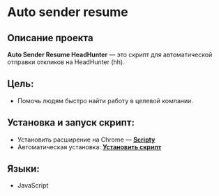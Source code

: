 # Auto sender resume

## Описание проекта

**Auto Sender Resume HeadHunter** — это скрипт для автоматической отправки откликов на HeadHunter (hh).

## Цель:

* Помочь людям быстро найти работу в целевой компании.

## Установка и запуск скрипт:

* Установить расширение на Chrome —  **[Scripty](https://chrome.google.com/webstore/detail/scripty-javascript-inject/milkbiaeapddfnpenedfgbfdacpbcbam)**
* Автоматическая установка:  **[Установить скрипт](https://scripty.abhisheksatre.com/#/share/script_1680207531516)**

## Языки:

* JavaScript
